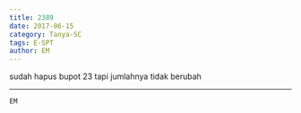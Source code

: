 ```yaml
---
title: 2389
date: 2017-06-15
category: Tanya-SC
tags: E-SPT
author: EM
---
```


sudah hapus bupot 23 tapi jumlahnya tidak berubah

---



`EM`
